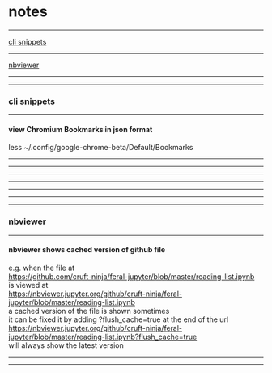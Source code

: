 # notes  
*****  
[cli snippets](#cli-snippets)  
*****  
[nbviewer](#nbviewer)  
*****   

*****  
### cli snippets  
*****  
#### view Chromium Bookmarks in json format
less ~/.config/google-chrome-beta/Default/Bookmarks  

*****  
  
*****  
*****  
  
*****  
  
*****  
*****  

*****  
### nbviewer  
*****  
#### nbviewer shows cached version of github file  
e.g. when the file at  
https://github.com/cruft-ninja/feral-jupyter/blob/master/reading-list.ipynb  
is viewed at  
https://nbviewer.jupyter.org/github/cruft-ninja/feral-jupyter/blob/master/reading-list.ipynb  
a cached version of the file is shown sometimes  
it can be fixed it by adding ?flush_cache=true at the end of the url  
https://nbviewer.jupyter.org/github/cruft-ninja/feral-jupyter/blob/master/reading-list.ipynb?flush_cache=true  
will always show the latest version  
*****  
  
*****  

